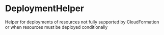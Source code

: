 # DeploymentHelper
Helper for deployments of resources not fully supported by CloudFormation or when resources must be deployed conditionally
